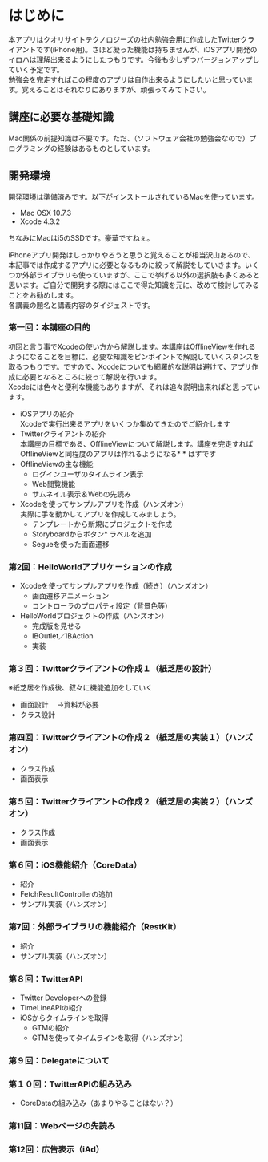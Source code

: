 はじめに
================
本アプリはクオリサイトテクノロジーズの社内勉強会用に作成したTwitterクライアントです(iPhone用)。さほど凝った機能は持ちませんが、iOSアプリ開発のイロハは理解出来るようにしたつもりです。今後も少しずつバージョンアップしていく予定です。   
勉強会を完走すればこの程度のアプリは自作出来るようにしたいと思っています。覚えることはそれなりにありますが、頑張ってみて下さい。

講座に必要な基礎知識
----------------
Mac関係の前提知識は不要です。ただ、（ソフトウェア会社の勉強会なので）プログラミングの経験はあるものとしています。

開発環境
----------------
開発環境は準備済みです。以下がインストールされているMacを使っています。
  * Mac OSX 10.7.3
  * Xcode 4.3.2

ちなみにMacはi5のSSDです。豪華ですねぇ。  

iPhoneアプリ開発はしっかりやろうと思うと覚えることが相当沢山あるので、本記事では作成するアプリに必要となるものに絞って解説をしていきます。いくつか外部ライブラリも使っていますが、ここで挙げる以外の選択肢も多くあると思います。ご自分で開発する際にはここで得た知識を元に、改めて検討してみることをお勧めします。  
各講義の題名と講義内容のダイジェストです。

### 第一回：本講座の目的
初回と言う事でXcodeの使い方から解説します。本講座はOfflineViewを作れるようになることを目標に、必要な知識をピンポイントで解説していくスタンスを取るつもりです。ですので、Xcodeについても網羅的な説明は避けて、アプリ作成に必要となるところに絞って解説を行います。  
Xcodeには色々と便利な機能もありますが、それは追々説明出来ればと思っています。

* iOSアプリの紹介  
  Xcodeで実行出来るアプリをいくつか集めてきたのでご紹介します
* Twitterクライアントの紹介  
  本講座の目標である、OfflineViewについて解説します。講座を完走すればOfflineViewと同程度のアプリは作れるようになる* * はずです
* OfflineViewの主な機能
  * ログインユーザのタイムライン表示
  * Web閲覧機能
  * サムネイル表示＆Webの先読み
* Xcodeを使ってサンプルアプリを作成（ハンズオン）  
  実際に手を動かしてアプリを作成してみましょう。
  * テンプレートから新規にプロジェクトを作成
  * Storyboardからボタン* ラベルを追加
  * Segueを使った画面遷移



### 第2回：HelloWorldアプリケーションの作成
* Xcodeを使ってサンプルアプリを作成（続き）（ハンズオン）
  * 画面遷移アニメーション
  * コントローラのプロパティ設定（背景色等）
* HelloWorldプロジェクトの作成（ハンズオン）
  * 完成版を見せる
  * IBOutlet／IBAction
  * 実装

### 第３回：Twitterクライアントの作成１（紙芝居の設計）
※紙芝居を作成後、叙々に機能追加をしていく
* 画面設計
　→資料が必要
* クラス設計

### 第四回：Twitterクライアントの作成２（紙芝居の実装１）（ハンズオン）
* クラス作成
* 画面表示

### 第５回：Twitterクライアントの作成２（紙芝居の実装２）（ハンズオン）
* クラス作成
* 画面表示

### 第６回：iOS機能紹介（CoreData）
* 紹介
* FetchResultControllerの追加
* サンプル実装（ハンズオン）

### 第7回：外部ライブラリの機能紹介（RestKit）
* 紹介
* サンプル実装（ハンズオン）

### 第８回：TwitterAPI
* Twitter Developerへの登録
* TimeLineAPIの紹介
* iOSからタイムラインを取得
  * GTMの紹介
  * GTMを使ってタイムラインを取得（ハンズオン）

### 第９回：Delegateについて

### 第１０回：TwitterAPIの組み込み
* CoreDataの組み込み（あまりやることはない？）

### 第11回：Webページの先読み

### 第12回：広告表示（iAd）
